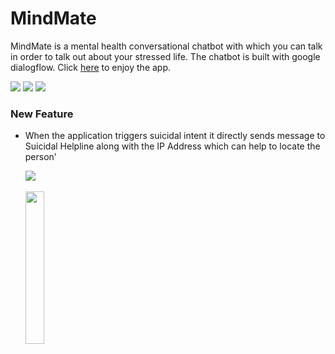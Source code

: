 # MindMate
MindMate is a mental health conversational chatbot with which you can talk in order to talk out about your stressed life. The chatbot is built with google dialogflow.
Click <a href="https://github.com/sourabh943/sourabh943.github.io">here</a> to enjoy the app.

<img src="screenshots/ss4.PNG">

<img src="screenshots/ss2.PNG">

<img src="screenshots/ss3.PNG">

### New Feature
- When the application triggers suicidal intent it directly sends message to Suicidal Helpline along with the IP Address which can help to locate the person'

  <div>
    <img src="screenshots/feature1.PNG"><br><br><img src="screenshots/msg.jpg" width="25%">
  </div>
